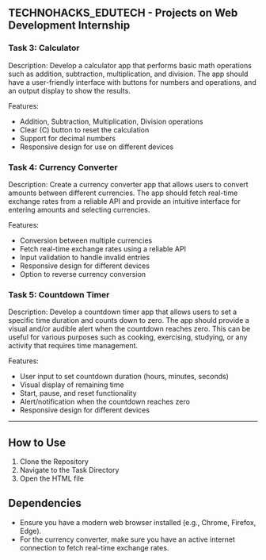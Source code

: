## TECHNOHACKS_EDUTECH - Projects on Web Development Internship

### Task 3: Calculator

Description:
Develop a calculator app that performs basic math operations such as addition, subtraction, multiplication, and division. The app should have a user-friendly interface with buttons for numbers and operations, and an output display to show the results.

Features:
- Addition, Subtraction, Multiplication, Division operations
- Clear (C) button to reset the calculation
- Support for decimal numbers
- Responsive design for use on different devices

### Task 4: Currency Converter

Description:
Create a currency converter app that allows users to convert amounts between different currencies. The app should fetch real-time exchange rates from a reliable API and provide an intuitive interface for entering amounts and selecting currencies.

Features:
- Conversion between multiple currencies
- Fetch real-time exchange rates using a reliable API
- Input validation to handle invalid entries
- Responsive design for different devices
- Option to reverse currency conversion

### Task 5: Countdown Timer

Description:
Develop a countdown timer app that allows users to set a specific time duration and counts down to zero. The app should provide a visual and/or audible alert when the countdown reaches zero. This can be useful for various purposes such as cooking, exercising, studying, or any activity that requires time management.

Features:
- User input to set countdown duration (hours, minutes, seconds)
- Visual display of remaining time
- Start, pause, and reset functionality
- Alert/notification when the countdown reaches zero
- Responsive design for different devices

---

## How to Use

1. Clone the Repository
2. Navigate to the Task Directory
3. Open the HTML file


## Dependencies

- Ensure you have a modern web browser installed (e.g., Chrome, Firefox, Edge).
- For the currency converter, make sure you have an active internet connection to fetch real-time exchange rates.

